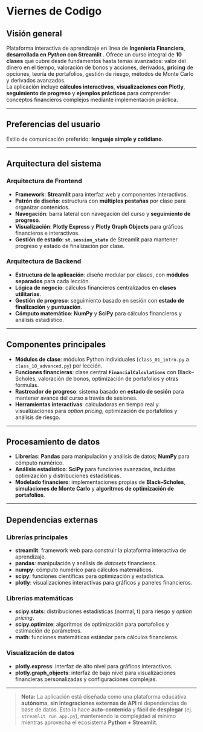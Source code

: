 # Viernes de Codigo

<!-- Font Awesome (para iconos) -->
<link rel="stylesheet" href="https://cdnjs.cloudflare.com/ajax/libs/font-awesome/6.5.2/css/all.min.css">

## <i class="fa-solid fa-graduation-cap"></i> Visión general

Plataforma interactiva de aprendizaje en línea de **Ingeniería Financiera**, **desarrollada en *Python* con Streamlit** <i class="fa-brands fa-python"></i> <i class="fa-solid fa-bolt"></i>. Ofrece un curso integral de **10 clases** que cubre desde fundamentos hasta temas avanzados: valor del dinero en el tiempo, valoración de bonos y acciones, derivados, **pricing** de opciones, teoría de portafolios, gestión de riesgo, métodos de Monte Carlo y derivados avanzados.  
La aplicación incluye **cálculos interactivos**, **visualizaciones con Plotly**, **seguimiento de progreso** y **ejemplos prácticos** para comprender conceptos financieros complejos mediante implementación práctica.

---

## <i class="fa-solid fa-user-check"></i> Preferencias del usuario

Estilo de comunicación preferido: **lenguaje simple y cotidiano**.

---

## <i class="fa-solid fa-diagram-project"></i> Arquitectura del sistema

### <i class="fa-solid fa-display"></i> Arquitectura de Frontend
- **Framework**: **Streamlit** para interfaz web y componentes interactivos.
- **Patrón de diseño**: estructura con **múltiples pestañas** por clase para organizar contenidos.
- **Navegación**: barra lateral con navegación del curso y **seguimiento de progreso**.
- **Visualización**: **Plotly Express** y **Plotly Graph Objects** para gráficos financieros e interactivos.
- **Gestión de estado**: **`st.session_state`** de Streamlit para mantener progreso y estado de finalización por clase.

### <i class="fa-solid fa-server"></i> Arquitectura de Backend
- **Estructura de la aplicación**: diseño modular por clases, con **módulos separados** para cada lección.
- **Lógica de negocio**: cálculos financieros centralizados en **clases utilitarias**.
- **Gestión de progreso**: seguimiento basado en sesión con **estado de finalización** y **puntuación**.
- **Cómputo matemático**: **NumPy** y **SciPy** para cálculos financieros y análisis estadístico.

---

## <i class="fa-solid fa-cubes"></i> Componentes principales
- **Módulos de clase**: módulos Python individuales (`class_01_intro.py` a `class_10_advanced.py`) por lección.
- **Funciones financieras**: clase central **`FinancialCalculations`** con Black–Scholes, valoración de bonos, optimización de portafolios y otras fórmulas.
- **Rastreador de progreso**: sistema basado en **estado de sesión** para mantener avance del curso a través de sesiones.
- **Herramientas interactivas**: calculadoras en tiempo real y visualizaciones para *option pricing*, optimización de portafolios y análisis de riesgo.

---

## <i class="fa-solid fa-database"></i> Procesamiento de datos
- **Librerías**: **Pandas** para manipulación y análisis de datos; **NumPy** para cómputo numérico.
- **Análisis estadístico**: **SciPy** para funciones avanzadas, incluidas optimización y distribuciones estadísticas.
- **Modelado financiero**: implementaciones propias de **Black–Scholes**, **simulaciones de Monte Carlo** y **algoritmos de optimización de portafolios**.

---

## <i class="fa-solid fa-boxes-stacked"></i> Dependencias externas

### <i class="fa-solid fa-code"></i> Librerías principales
- **streamlit**: framework web para construir la plataforma interactiva de aprendizaje.
- **pandas**: manipulación y análisis de *datasets* financieros.
- **numpy**: cómputo numérico para cálculos matemáticos.
- **scipy**: funciones científicas para optimización y estadística.
- **plotly**: visualizaciones interactivas para gráficos y paneles financieros.

### <i class="fa-solid fa-square-root-variable"></i> Librerías matemáticas
- **scipy.stats**: distribuciones estadísticas (normal, t) para riesgo y *option pricing*.
- **scipy.optimize**: algoritmos de optimización para portafolios y estimación de parámetros.
- **math**: funciones matemáticas estándar para cálculos financieros.

### <i class="fa-solid fa-chart-line"></i> Visualización de datos
- **plotly.express**: interfaz de alto nivel para gráficos interactivos.
- **plotly.graph_objects**: interfaz de bajo nivel para visualizaciones financieras personalizadas y configuraciones complejas.

---

> <i class="fa-solid fa-circle-info"></i> **Nota:** La aplicación está diseñada como una plataforma educativa **autónoma**, **sin integraciones externas de API** ni dependencias de base de datos. Esto la hace **auto-contenida** y **fácil de desplegar** (ej. `streamlit run app.py`), manteniendo la complejidad al mínimo mientras aprovecha el ecosistema **Python + Streamlit**.

